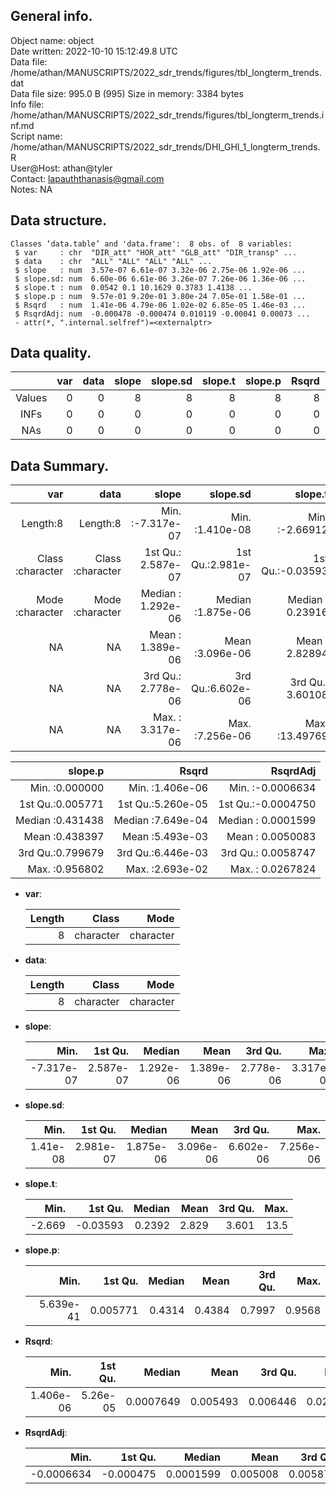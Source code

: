 <!-- This is a markdown file. -->


 General info.
---------------

Object name:    object      
Date written:   2022-10-10 15:12:49.8 UTC  
Data file:      /home/athan/MANUSCRIPTS/2022_sdr_trends/figures/tbl_longterm_trends.dat      
Data file size: 995.0 B (995) 
Size in memory: 3384 bytes      
Info file:      /home/athan/MANUSCRIPTS/2022_sdr_trends/figures/tbl_longterm_trends.inf.md      
Script name:    /home/athan/MANUSCRIPTS/2022_sdr_trends/DHI_GHI_1_longterm_trends.R      
User@Host:      athan@tyler   
Contact:        <lapauththanasis@gmail.com>      
Notes:          NA      


 Data structure.
-----------------

```
Classes ‘data.table’ and 'data.frame':	8 obs. of  8 variables:
 $ var     : chr  "DIR_att" "HOR_att" "GLB_att" "DIR_transp" ...
 $ data    : chr  "ALL" "ALL" "ALL" "ALL" ...
 $ slope   : num  3.57e-07 6.61e-07 3.32e-06 2.75e-06 1.92e-06 ...
 $ slope.sd: num  6.60e-06 6.61e-06 3.26e-07 7.26e-06 1.36e-06 ...
 $ slope.t : num  0.0542 0.1 10.1629 0.3783 1.4138 ...
 $ slope.p : num  9.57e-01 9.20e-01 3.80e-24 7.05e-01 1.58e-01 ...
 $ Rsqrd   : num  1.41e-06 4.79e-06 1.02e-02 6.85e-05 1.46e-03 ...
 $ RsqrdAdj: num  -0.000478 -0.000474 0.010119 -0.00041 0.00073 ...
 - attr(*, ".internal.selfref")=<externalptr> 
```


 Data quality.
---------------

| &nbsp; | var | data | slope | slope.sd | slope.t | slope.p | Rsqrd | RsqrdAdj |
|:------:|----:|-----:|------:|---------:|--------:|--------:|------:|---------:|
| Values |   0 |    0 |     8 |        8 |       8 |       8 |     8 |        8 |
|  INFs  |   0 |    0 |     0 |        0 |       0 |       0 |     0 |        0 |
|  NAs   |   0 |    0 |     0 |        0 |       0 |       0 |     0 |        0 |


 Data Summary.
---------------

|              var |             data |              slope |          slope.sd |          slope.t |
|-----------------:|-----------------:|-------------------:|------------------:|-----------------:|
|         Length:8 |         Length:8 | Min.   :-7.317e-07 | Min.   :1.410e-08 | Min.   :-2.66912 |
| Class :character | Class :character | 1st Qu.: 2.587e-07 | 1st Qu.:2.981e-07 | 1st Qu.:-0.03593 |
| Mode  :character | Mode  :character | Median : 1.292e-06 | Median :1.875e-06 | Median : 0.23916 |
|               NA |               NA | Mean   : 1.389e-06 | Mean   :3.096e-06 | Mean   : 2.82894 |
|               NA |               NA | 3rd Qu.: 2.778e-06 | 3rd Qu.:6.602e-06 | 3rd Qu.: 3.60108 |
|               NA |               NA | Max.   : 3.317e-06 | Max.   :7.256e-06 | Max.   :13.49769 |

 

|          slope.p |             Rsqrd |           RsqrdAdj |
|-----------------:|------------------:|-------------------:|
| Min.   :0.000000 | Min.   :1.406e-06 | Min.   :-0.0006634 |
| 1st Qu.:0.005771 | 1st Qu.:5.260e-05 | 1st Qu.:-0.0004750 |
| Median :0.431438 | Median :7.649e-04 | Median : 0.0001599 |
| Mean   :0.438397 | Mean   :5.493e-03 | Mean   : 0.0050083 |
| 3rd Qu.:0.799679 | 3rd Qu.:6.446e-03 | 3rd Qu.: 0.0058747 |
| Max.   :0.956802 | Max.   :2.693e-02 | Max.   : 0.0267824 |



  * **var**:


    | Length |     Class |      Mode |
    |-------:|----------:|----------:|
    |      8 | character | character |

  * **data**:


    | Length |     Class |      Mode |
    |-------:|----------:|----------:|
    |      8 | character | character |

  * **slope**:


    |       Min. |   1st Qu. |    Median |      Mean |   3rd Qu. |      Max. |
    |-----------:|----------:|----------:|----------:|----------:|----------:|
    | -7.317e-07 | 2.587e-07 | 1.292e-06 | 1.389e-06 | 2.778e-06 | 3.317e-06 |

  * **slope.sd**:


    |     Min. |   1st Qu. |    Median |      Mean |   3rd Qu. |      Max. |
    |---------:|----------:|----------:|----------:|----------:|----------:|
    | 1.41e-08 | 2.981e-07 | 1.875e-06 | 3.096e-06 | 6.602e-06 | 7.256e-06 |

  * **slope.t**:


    |   Min. |  1st Qu. | Median |  Mean | 3rd Qu. | Max. |
    |-------:|---------:|-------:|------:|--------:|-----:|
    | -2.669 | -0.03593 | 0.2392 | 2.829 |   3.601 | 13.5 |

  * **slope.p**:


    |      Min. |  1st Qu. | Median |   Mean | 3rd Qu. |   Max. |
    |----------:|---------:|-------:|-------:|--------:|-------:|
    | 5.639e-41 | 0.005771 | 0.4314 | 0.4384 |  0.7997 | 0.9568 |

  * **Rsqrd**:


    |      Min. |  1st Qu. |    Median |     Mean |  3rd Qu. |    Max. |
    |----------:|---------:|----------:|---------:|---------:|--------:|
    | 1.406e-06 | 5.26e-05 | 0.0007649 | 0.005493 | 0.006446 | 0.02693 |

  * **RsqrdAdj**:


    |       Min. |   1st Qu. |    Median |     Mean |  3rd Qu. |    Max. |
    |-----------:|----------:|----------:|---------:|---------:|--------:|
    | -0.0006634 | -0.000475 | 0.0001599 | 0.005008 | 0.005875 | 0.02678 |


<!-- end of list -->


